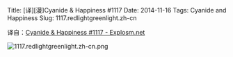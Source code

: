 Title: [译][漫]Cyanide & Happiness #1117
Date: 2014-11-16
Tags: Cyanide and Happiness
Slug: 1117.redlightgreenlight.zh-cn

译自：[Cyanide & Happiness #1117 - Explosm.net](http://explosm.net/comics/1117/)


![1117.redlightgreenlight.zh-cn.png](/static/images/comics/1117.redlightgreenlight.zh-cn.png)
